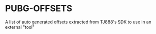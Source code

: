# PUBG-OFFSETS

A list of auto generated offsets extracted from [TJ888](https://github.com/TJ888/PUBG-SDK)'s SDK to use in an external "tool"
